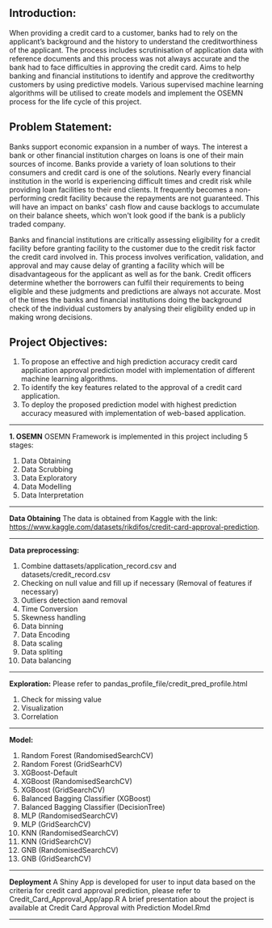 ## Introduction: 
When providing a credit card to a customer, banks had to rely on the applicant’s background and the history to understand the creditworthiness of the applicant. The process includes scrutinisation of application data with reference documents and this process was not always accurate and the bank had to face difficulties in approving the credit card.
Aims to help banking and financial institutions to identify and approve the creditworthy customers by using predictive models. 
Various supervised machine learning algorithms will be utilised to create models and implement the OSEMN process for the life cycle of this project. 

## Problem Statement:
Banks support economic expansion in a number of ways. The interest a bank or other financial institution charges on loans is one of their main sources of income. Banks provide a variety of loan solutions to their consumers and credit card is one of the solutions. Nearly every financial institution in the world is experiencing difficult times and credit risk while providing loan facilities to their end clients. It frequently becomes a non-performing credit facility because the repayments are not guaranteed. This will have an impact on banks' cash flow and cause backlogs to accumulate on their balance sheets, which won't look good if the bank is a publicly traded company.

Banks and financial institutions are critically assessing eligibility for a credit facility before granting facility to the customer due to the credit risk factor the credit card involved in. This process involves verification, validation, and approval and may cause delay of granting a facility which will be disadvantageous for the applicant as well as for the bank. Credit officers determine whether the borrowers can fulfil their requirements to being eligible and these judgments and predictions are always not accurate. Most of the times the banks and financial institutions doing the background check of the individual customers by analysing their eligibility ended up in making wrong decisions. 


## Project Objectives:
1. To propose an effective and high prediction accuracy credit card application approval prediction model with implementation of different machine learning algorithms.
2. To identify the key features related to the approval of a credit card application.
3. To deploy the proposed prediction model with highest prediction accuracy measured with implementation of web-based application.
---

**1. OSEMN**
OSEMN Framework is implemented in this project including 5 stages:
1. Data Obtaining
2. Data Scrubbing
3. Data Exploratory
4. Data Modelling
5. Data Interpretation
---

**Data Obtaining**
The data is obtained from Kaggle with the link: https://www.kaggle.com/datasets/rikdifos/credit-card-approval-prediction.

---

**Data preprocessing:**
1. Combine dattasets/application_record.csv and datasets/credit_record.csv
2. Checking on null value and fill up if necessary (Removal of features if necessary)
3. Outliers detection aand removal
4. Time Conversion
5. Skewness handling
6. Data binning
7. Data Encoding
8. Data scaling
9. Data spliting
10. Data balancing

---

**Exploration:**
Please refer to pandas_profile_file/credit_pred_profile.html
1. Check for missing value
2. Visualization
3. Correlation

---

**Model:**
1.  Random Forest (RandomisedSearchCV)
2.	Random Forest (GridSearhCV)
3.	XGBoost-Default
4.	XGBoost (RandomisedSearchCV)
5.	XGBoost (GridSearchCV)
6.	Balanced Bagging Classifier (XGBoost)
7.	Balanced Bagging Classifier (DecisionTree)
8.	MLP (RandomisedSearchCV)
9.	MLP (GridSearchCV)
10.	KNN (RandomisedSearchCV)
11.	KNN (GridSearchCV)
12.	GNB (RandomisedSearchCV)
13.	GNB (GridSearchCV)

---

**Deployment**
A Shiny App is developed for user to input data based on the criteria for credit card approval prediction, please refer to Credit_Card_Approval_App/app.R
A brief presentation about the project is available at Credit Card Approval with Prediction Model.Rmd

---
